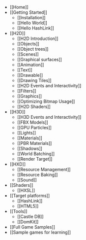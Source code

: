 * [[Home]]
* [[Getting Started]]
  * [[Installation]]
  * [[Hello World]]
  * [[Hello HashLink]]
* [[H2D]]
  * [[H2D Introduction]]
  * [[Objects]]
  * [[Object trees]]
  * [[Scenes]]
  * [[Graphical surfaces]]
  * [[Animation]]
  * [[Text]]
  * [[Drawable]]
  * [[Drawing Tiles]]
  * [[H2D Events and Interactivity]]
  * [[Filters]]
  * [[Graphics]]
  * [[Optimizing Bitmap Usage]]
  * [[H2D Shaders]]
* [[H3D]]
  * [[H3D Events and Interactivity]]
  * [[FBX Models]]
  * [[GPU Particles]]
  * [[Lights]]
  * [[Materials]]
  * [[PBR Materials]]
  * [[Shadows]]
  * [[World Batching]]
  * [[Render Target]]
* [[HXD]]
  * [[Resource Management]]
  * [[Resource Baking]]
  * [[Sound]]
* [[Shaders]]
  * [[HXSL]]
* [[Target platforms]]
  * [[HashLink]]
  * [[HTML5]]
* [[Tools]]
  * [[Castle DB]]
  * [[DomKit]]
* [[Full Game Samples]]
* [[Sample games for learning]]